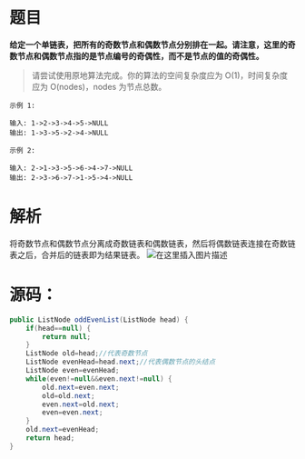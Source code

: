 # 题目
**给定一个单链表，把所有的奇数节点和偶数节点分别排在一起。请注意，这里的奇数节点和偶数节点指的是节点编号的奇偶性，而不是节点的值的奇偶性。**

> 请尝试使用原地算法完成。你的算法的空间复杂度应为 O(1)，时间复杂度应为 O(nodes)，nodes 为节点总数。

```
示例 1:

输入: 1->2->3->4->5->NULL
输出: 1->3->5->2->4->NULL

示例 2:

输入: 2->1->3->5->6->4->7->NULL 
输出: 2->3->6->7->1->5->4->NULL

```
# 解析
将奇数节点和偶数节点分离成奇数链表和偶数链表，然后将偶数链表连接在奇数链表之后，合并后的链表即为结果链表。
![在这里插入图片描述](https://img-blog.csdnimg.cn/20201113232650983.png?x-oss-process=image/watermark,type_ZmFuZ3poZW5naGVpdGk,shadow_10,text_aHR0cHM6Ly9ibG9nLmNzZG4ubmV0L3FxXzQxNTUyMzMx,size_16,color_FFFFFF,t_70#pic_center)
# 源码：
```java
public ListNode oddEvenList(ListNode head) {
    if(head==null) {
        return null;
    }
    ListNode old=head;//代表奇数节点
    ListNode evenHead=head.next;//代表偶数节点的头结点
    ListNode even=evenHead;
    while(even!=null&&even.next!=null) {
        old.next=even.next;
        old=old.next;
        even.next=old.next;
        even=even.next;
    }
    old.next=evenHead;
    return head;
}
```